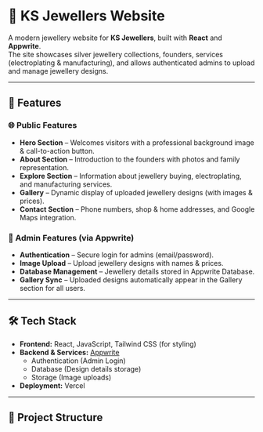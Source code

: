 # 💍 KS Jewellers Website

A modern jewellery website for **KS Jewellers**, built with **React** and **Appwrite**.  
The site showcases silver jewellery collections, founders, services (electroplating & manufacturing), and allows authenticated admins to upload and manage jewellery designs.

---

## 🚀 Features

### 🌐 Public Features
- **Hero Section** – Welcomes visitors with a professional background image & call-to-action button.  
- **About Section** – Introduction to the founders with photos and family representation.  
- **Explore Section** – Information about jewellery buying, electroplating, and manufacturing services.  
- **Gallery** – Dynamic display of uploaded jewellery designs (with images & prices).  
- **Contact Section** – Phone numbers, shop & home addresses, and Google Maps integration.  

### 🔐 Admin Features (via Appwrite)
- **Authentication** – Secure login for admins (email/password).  
- **Image Upload** – Upload jewellery designs with names & prices.  
- **Database Management** – Jewellery details stored in Appwrite Database.  
- **Gallery Sync** – Uploaded designs automatically appear in the Gallery section for all users.  

---

## 🛠️ Tech Stack

- **Frontend:** React, JavaScript, Tailwind CSS (for styling)  
- **Backend & Services:** [Appwrite](https://appwrite.io/)  
  - Authentication (Admin Login)  
  - Database (Design details storage)  
  - Storage (Image uploads)  
- **Deployment:** Vercel  

---

## 📂 Project Structure

